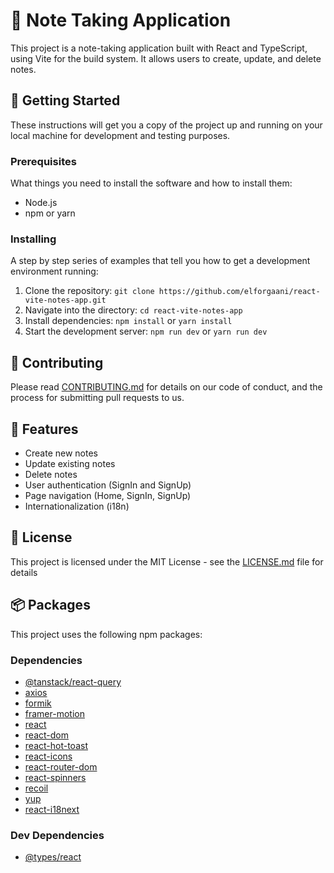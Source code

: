 # 📝 Note Taking Application

This project is a note-taking application built with React and TypeScript, using Vite for the build system. It allows users to create, update, and delete notes.

## 🚀 Getting Started

These instructions will get you a copy of the project up and running on your local machine for development and testing purposes.

### Prerequisites

What things you need to install the software and how to install them:
- Node.js
- npm or yarn

### Installing

A step by step series of examples that tell you how to get a development environment running:

1. Clone the repository: `git clone https://github.com/elforgaani/react-vite-notes-app.git`
2. Navigate into the directory: `cd react-vite-notes-app`
3. Install dependencies: `npm install` or `yarn install`
4. Start the development server: `npm run dev` or `yarn run dev`


## 🤝 Contributing

Please read [CONTRIBUTING.md](CONTRIBUTING.md) for details on our code of conduct, and the process for submitting pull requests to us.

## 📝 Features

- Create new notes
- Update existing notes
- Delete notes
- User authentication (SignIn and SignUp)
- Page navigation (Home, SignIn, SignUp)
- Internationalization (i18n)

## 📄 License

This project is licensed under the MIT License - see the [LICENSE.md](LICENSE.md) file for details

## 📦 Packages

This project uses the following npm packages:

### Dependencies

- [@tanstack/react-query](https://www.npmjs.com/package/@tanstack/react-query)
- [axios](https://www.npmjs.com/package/axios)
- [formik](https://www.npmjs.com/package/formik)
- [framer-motion](https://www.npmjs.com/package/framer-motion)
- [react](https://www.npmjs.com/package/react)
- [react-dom](https://www.npmjs.com/package/react-dom)
- [react-hot-toast](https://www.npmjs.com/package/react-hot-toast)
- [react-icons](https://www.npmjs.com/package/react-icons)
- [react-router-dom](https://www.npmjs.com/package/react-router-dom)
- [react-spinners](https://www.npmjs.com/package/react-spinners)
- [recoil](https://www.npmjs.com/package/recoil)
- [yup](https://www.npmjs.com/package/yup)
- [react-i18next](https://www.npmjs.com/package/react-i18next)


### Dev Dependencies

- [@types/react](https://www.npmjs.com/package/@types/react)
